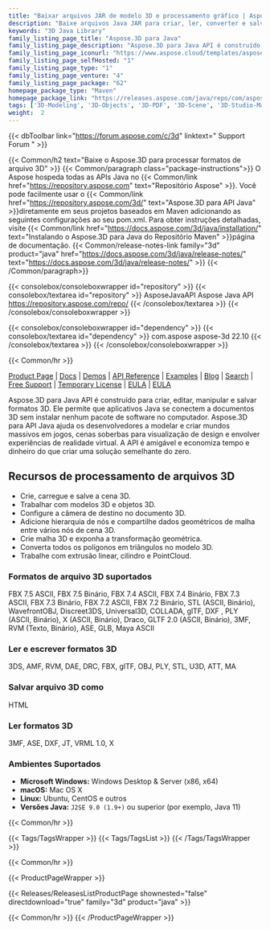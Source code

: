 ```yaml
---
title: "Baixar arquivos JAR de modelo 3D e processamento gráfico | Aspose.3D"
description: "Baixe arquivos Java JAR para criar, ler, converter e salvar formatos 3D (por exemplo, 3DS, 3MF, DAE, DFX, etc.). Suporta geometrias, gráficos, esqueletos e deformadores de morfologia."
keywords: "3D Java Library"
family_listing_page_title: "Aspose.3D para Java"
family_listing_page_description: "Aspose.3D para Java API é construído para criar, editar, manipular e salvar formatos 3D. Ele permite que aplicativos Java se conectem a documentos 3D sem instalar nenhum pacote de software no computador. Aspose.3D para API Java ajuda os desenvolvedores a modelar e criar mundos massivos em jogos, cenas soberbas para visualização de design e envolver experiências de realidade virtual. A API é amigável e economiza tempo e dinheiro do que criar uma solução semelhante do zero."
family_listing_page_iconurl: "https://www.aspose.cloud/templates/aspose/App_Themes/V3/images/3d/272x272/aspose_3d-for-java.png"
family_listing_page_selfHosted: "1"
family_listing_page_type: "1"
family_listing_page_venture: "4"
family_listing_page_package: "62"
homepage_package_type: "Maven"
homepage_package_link: "https://releases.aspose.com/java/repo/com/aspose/aspose-3d/"
tags: ['3D-Modeling', '3D-Objects', '3D-PDF', '3D-Scene', '3D-Studio-Max', '3D-Viewports', '3DS', '3D-to-GLTF2.0', '3D-to-HTML', '3D-to-PDF', '3MF', 'AMF', 'Animation', 'ASE', 'Aspose.3D', 'Aspose.Total', 'AutoCAD', 'Autodesk', 'Collada', 'Conholdate', 'Conholdate.Total', 'Cylinder', 'DAE', 'Darco', 'DirectX', 'DRC', 'DXF', 'FBX', 'Geometry', 'gITF', 'HTML', 'JT', 'Linear-Extrusion', 'Mesh', 'Morph', 'NURBS', 'OBJ', 'PDF', 'PLY', 'PointCloud', 'Polygons', 'Redenring', 'RVM', 'Skeleton', 'STL', 'U3D', 'VRML', 'Wavefront', 'X', 'Maya']
weight:  2
---
```


{{< dbToolbar link="https://forum.aspose.com/c/3d" linktext=" Support Forum " >}}

{{< Common/h2 text="Baixe o Aspose.3D para processar formatos de arquivo 3D"  >}}
{{< Common/paragraph class="package-instructions">}}
O Aspose hospeda todas as APIs Java no
{{< Common/link href="https://repository.aspose.com" text="Repositório Aspose"  >}}. Você pode facilmente usar o
{{< Common/link href="https://repository.aspose.com/3d/" text="Aspose.3D para API Java"  >}}diretamente em seus projetos baseados em Maven adicionando as seguintes configurações ao seu pom.xml. Para obter instruções detalhadas, visite
{{< Common/link href="https://docs.aspose.com/3d/java/installation/" text="Instalando o Aspose.3D para Java do Repositório Maven"  >}}página de documentação.
{{< Common/release-notes-link family="3d" product="java" href="https://docs.aspose.com/3d/java/release-notes/" text="https://docs.aspose.com/3d/java/release-notes/"  >}}
{{< /Common/paragraph>}}

{{< consolebox/consoleboxwrapper id="repository" >}}
   {{< consolebox/textarea id="repository" >}}
      <repository>
      <id>AsposeJavaAPI</id>
      <name>Aspose Java API</name>
      <url>https://repository.aspose.com/repo/</url>
      </repository>
   {{< /consolebox/textarea >}}
{{< /consolebox/consoleboxwrapper >}}

{{< consolebox/consoleboxwrapper id="dependency" >}}
   {{< consolebox/textarea id="dependency" >}}
      <dependency>
      <groupId>com.aspose</groupId>
      <artifactId>aspose-3d</artifactId>
      <version>22.10</version>
      </dependency>
   {{< /consolebox/textarea >}}
{{< /consolebox/consoleboxwrapper >}}

{{< Common/hr >}}


[Product Page](https://products.aspose.com/3d/java) | [Docs](https://docs.aspose.com/3d/java/) | [Demos](https://products.aspose.app/3d/family) | [API Reference](https://apireference.aspose.com/3d/java) | [Examples](https://github.com/aspose-3d/Aspose.3D-for-Java) | [Blog](https://blog.aspose.com/category/3d/) | [Search](https://search.aspose.com/) | [Free Support](https://forum.aspose.com/c/3d) | [Temporary License](https://purchase.aspose.com/temporary-license) | [EULA](https://about.aspose.com/legal/eula/) | [EULA](https://about.aspose.com/legal/eula/)

Aspose.3D para Java API é construído para criar, editar, manipular e salvar formatos 3D. Ele permite que aplicativos Java se conectem a documentos 3D sem instalar nenhum pacote de software no computador. Aspose.3D para API Java ajuda os desenvolvedores a modelar e criar mundos massivos em jogos, cenas soberbas para visualização de design e envolver experiências de realidade virtual. A API é amigável e economiza tempo e dinheiro do que criar uma solução semelhante do zero.

## Recursos de processamento de arquivos 3D

- Crie, carregue e salve a cena 3D.
- Trabalhar com modelos 3D e objetos 3D.
- Configure a câmera de destino no documento 3D.
- Adicione hierarquia de nós e compartilhe dados geométricos de malha entre vários nós de cena 3D.
- Crie malha 3D e exponha a transformação geométrica.
- Converta todos os polígonos em triângulos no modelo 3D.
- Trabalhe com extrusão linear, cilindro e PointCloud.

### Formatos de arquivo 3D suportados

FBX 7.5 ASCII, FBX 7.5 Binário, FBX 7.4 ASCII, FBX 7.4 Binário, FBX 7.3 ASCII, FBX 7.3 Binário, FBX 7.2 ASCII, FBX 7.2 Binário, STL (ASCII, Binário), WavefrontOBJ, Discreet3DS, Universal3D, COLLADA, glTF, DXF , PLY (ASCII, Binário), X (ASCII, Binário), Draco, GLTF 2.0 (ASCII, Binário), 3MF, RVM (Texto, Binário), ASE, GLB, Maya ASCII

### Ler e escrever formatos 3D

3DS, AMF, RVM, DAE, DRC, FBX, gITF, OBJ, PLY, STL, U3D, ATT, MA

### Salvar arquivo 3D como

HTML

### Ler formatos 3D

3MF, ASE, DXF, JT, VRML 1.0, X

### Ambientes Suportados

- **Microsoft Windows:** Windows Desktop & Server (x86, x64)
- **macOS:** Mac OS X
- **Linux:** Ubuntu, CentOS e outros
- **Versões Java:** `J2SE 9.0 (1.9+)` ou superior (por exemplo, Java 11)

{{< Common/hr >}}

{{< Tags/TagsWrapper >}}
 {{< Tags/TagsList >}}
{{< /Tags/TagsWrapper >}}

{{< Common/hr >}}

{{< ProductPageWrapper >}}
<!-- ReleasesListProductPage-->
   {{< Releases/ReleasesListProductPage shownested="false"  directdownload="true" family="3d" product="java" >}}
<!-- /ReleasesListProductPage-->
{{< Common/hr >}}
{{< /ProductPageWrapper >}}

